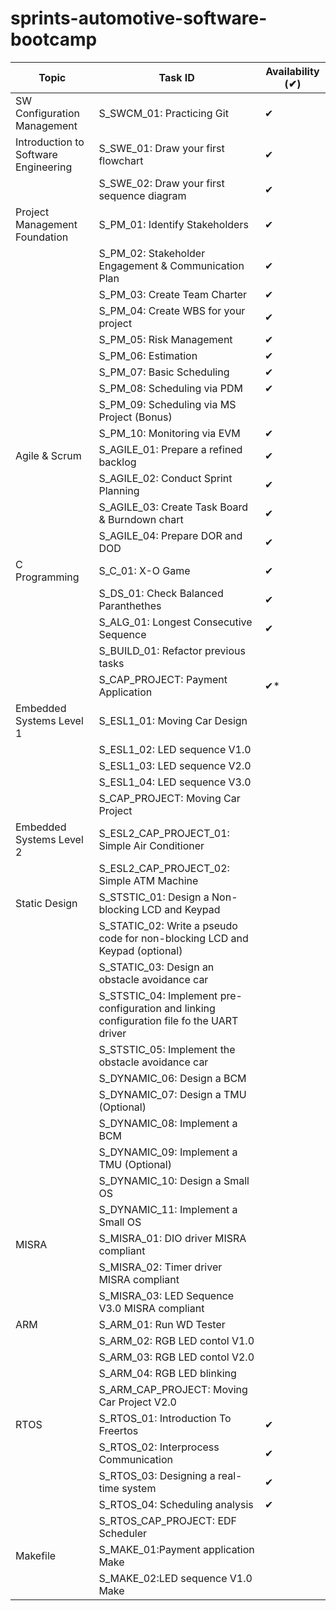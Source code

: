 # sprints-automotive-software-bootcamp
| Topic                                | Task ID                                                                                    | Availability (✔) |
|--------------------------------------|--------------------------------------------------------------------------------------------|------------------|
| SW Configuration Management          | S_SWCM_01: Practicing Git                                                                  |        ✔         |
| Introduction to Software Engineering | S_SWE_01: Draw your first flowchart                                                        |        ✔         |
|                                      | S_SWE_02: Draw your first sequence diagram                                                 |        ✔         |
| Project Management Foundation        | S_PM_01: Identify Stakeholders                                                             |        ✔         |
|                                      | S_PM_02: Stakeholder Engagement & Communication Plan                                       |        ✔         |
|                                      | S_PM_03: Create Team Charter                                                               |        ✔         |
|                                      | S_PM_04: Create WBS for your project                                                       |        ✔         |
|                                      | S_PM_05: Risk Management                                                                   |        ✔         |
|                                      | S_PM_06: Estimation                                                                        |        ✔         |
|                                      | S_PM_07: Basic Scheduling                                                                  |        ✔         |
|                                      | S_PM_08: Scheduling via PDM                                                                |        ✔         |
|                                      | S_PM_09: Scheduling via MS Project (Bonus)                                                 |                  |
|                                      | S_PM_10: Monitoring via EVM                                                                |        ✔         |
| Agile & Scrum                        | S_AGILE_01: Prepare a refined backlog                                                      |        ✔         |
|                                      | S_AGILE_02: Conduct Sprint Planning                                                        |        ✔         |
|                                      | S_AGILE_03: Create Task Board & Burndown chart                                             |        ✔         |
|                                      | S_AGILE_04: Prepare DOR and DOD                                                            |        ✔         |
| C Programming                        | S_C_01: X-O Game                                                                           |        ✔         |
|                                      | S_DS_01: Check Balanced Paranthethes                                                       |        ✔         |
|                                      | S_ALG_01: Longest Consecutive Sequence                                                     |        ✔         |
|                                      | S_BUILD_01: Refactor previous tasks                                                        |                  |
|                                      | S_CAP_PROJECT: Payment Application                                                         |        ✔*        |
| Embedded Systems Level 1             | S_ESL1_01: Moving Car Design                                                               |                  |
|                                      | S_ESL1_02: LED sequence V1.0                                                               |                  |
|                                      | S_ESL1_03: LED sequence V2.0                                                               |                  |
|                                      | S_ESL1_04: LED sequence V3.0                                                               |                  |
|                                      | S_CAP_PROJECT: Moving Car Project                                                          |                  |
| Embedded Systems Level 2             | S_ESL2_CAP_PROJECT_01: Simple Air Conditioner                                              |                  |
|                                      | S_ESL2_CAP_PROJECT_02: Simple ATM Machine                                                  |                  |
| Static Design                        | S_STSTIC_01: Design a Non-blocking LCD and Keypad                                          |                  |
|                                      | S_STATIC_02: Write a pseudo code for non-blocking LCD and Keypad (optional)                |                  |
|                                      | S_STATIC_03: Design an obstacle avoidance car                                              |                  |
|                                      | S_STSTIC_04: Implement pre-configuration and linking configuration file fo the UART driver |                  |
|                                      | S_STSTIC_05: Implement the obstacle avoidance car                                          |                  |
|                                      | S_DYNAMIC_06: Design a BCM                                                                 |                  |
|                                      | S_DYNAMIC_07: Design a TMU (Optional)                                                      |                  |
|                                      | S_DYNAMIC_08: Implement a BCM                                                              |                  |
|                                      | S_DYNAMIC_09: Implement a TMU (Optional)                                                   |                  |
|                                      | S_DYNAMIC_10: Design a Small OS                                                            |                  |
|                                      | S_DYNAMIC_11: Implement a Small OS                                                         |                  |
| MISRA                                | S_MISRA_01: DIO driver MISRA compliant                                                     |                  |
|                                      | S_MISRA_02: Timer driver MISRA compliant                                                   |                  |
|                                      | S_MISRA_03: LED Sequence V3.0 MISRA compliant                                              |                  |
| ARM                                  | S_ARM_01: Run WD Tester                                                                    |                  |
|                                      | S_ARM_02: RGB LED contol V1.0                                                              |                  |
|                                      | S_ARM_03: RGB LED contol V2.0                                                              |                  |
|                                      | S_ARM_04: RGB LED blinking                                                                 |                  |
|                                      | S_ARM_CAP_PROJECT: Moving Car Project V2.0                                                 |                  |
| RTOS                                 | S_RTOS_01: Introduction To Freertos                                                        |        ✔         |
|                                      | S_RTOS_02: Interprocess Communication                                                      |        ✔         |
|                                      | S_RTOS_03: Designing a real-time system                                                    |        ✔         |
|                                      | S_RTOS_04: Scheduling analysis                                                             |        ✔         |
|                                      | S_RTOS_CAP_PROJECT: EDF Scheduler                                                          |                  |
| Makefile                             | S_MAKE_01:Payment application Make                                                         |                  |
|                                      | S_MAKE_02:LED sequence V1.0 Make                                                           |                  |
